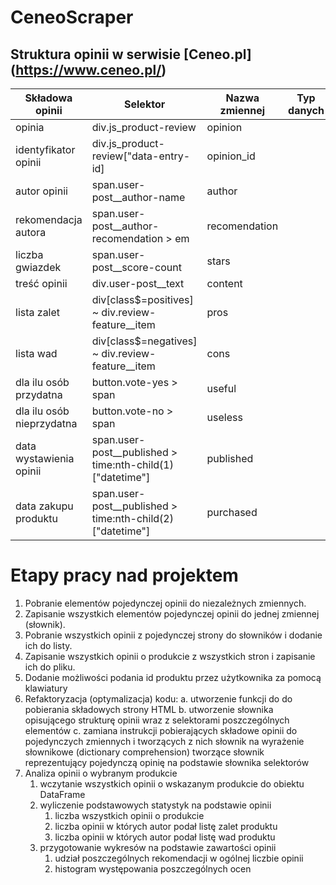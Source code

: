 # CeneoScraper

## Struktura opinii w serwisie [Ceneo.pl] (https://www.ceneo.pl/)

|Składowa opinii|Selektor|Nazwa zmiennej|Typ danych|
|---------------|--------|--------------|----------|
|opinia|div.js_product-review|opinion||
|identyfikator opinii|div.js_product-review\["data-entry-id\]|opinion_id||
|autor opinii|span.user-post__author-name|author||
|rekomendacja autora|span.user-post__author-recomendation > em|recomendation||
|liczba gwiazdek|span.user-post__score-count|stars||
|treść opinii|div.user-post__text|content||
|lista zalet|div[class$=positives] ~ div.review-feature__item|pros||
|lista wad|div[class$=negatives] ~ div.review-feature__item|cons||
|dla ilu osób przydatna|button.vote-yes > span|useful||
|dla ilu osób nieprzydatna|button.vote-no > span|useless||
|data wystawienia opinii|span.user-post__published > time:nth-child(1)\["datetime"\]|published||
|data zakupu produktu|span.user-post__published > time:nth-child(2)\["datetime"\]|purchased||

# Etapy pracy nad projektem
1. Pobranie elementów pojedynczej opinii do niezależnych zmiennych.
2. Zapisanie wszystkich elementów pojedynczej opinii do jednej zmiennej \(słownik\).
3. Pobranie wszystkich opinii z pojedynczej strony do słowników i dodanie ich do listy.
4. Zapisanie wszystkich opinii o produkcie z wszystkich stron i zapisanie ich do pliku.
5. Dodanie możliwości podania id produktu przez użytkownika za pomocą klawiatury
6. Refaktoryzacja \(optymalizacja\) kodu:
    a. utworzenie funkcji do do pobierania składowych strony HTML 
    b. utworzenie słownika opisującego strukturę opinii wraz z selektorami poszczególnych elementów
    c. zamiana instrukcji pobierających składowe opinii do pojedynczych zmiennych i tworzących z nich słownik na 
    wyrażenie słownikowe \(dictionary comprehension\) tworzące słownik reprezentujący pojedynczą opinię na
    podstawie słownika selektorów
7. Analiza opinii o wybranym produkcie
    1. wczytanie wszystkich opinii o wskazanym produkcie do obiektu DataFrame
    2. wyliczenie podstawowych statystyk na podstawie opinii
        1. liczba wszystkich opinii o produkcie
        2. liczba opinii w których autor podał listę zalet produktu
        3. liczba opinii w których autor podał listę wad produktu
    3. przygotowanie wykresów na podstawie zawartości opinii
        1. udział poszczególnych rekomendacji w ogólnej liczbie opinii
        2. histogram występowania poszczególnych ocen